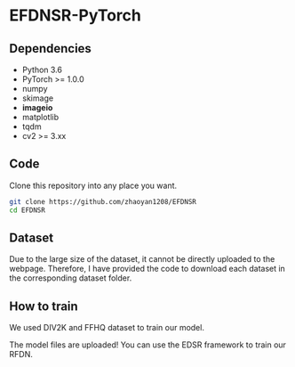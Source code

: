 # EFDNSR-PyTorch

## Dependencies
* Python 3.6
* PyTorch >= 1.0.0
* numpy
* skimage
* **imageio**
* matplotlib
* tqdm
* cv2 >= 3.xx 

## Code
Clone this repository into any place you want.
```bash
git clone https://github.com/zhaoyan1208/EFDNSR
cd EFDNSR
```
## Dataset
Due to the large size of the dataset, it cannot be directly uploaded to the webpage. Therefore, I have provided the code to download each dataset in the corresponding dataset folder.

## How to train

We used DIV2K and FFHQ dataset to train our model. 

The model files are uploaded! You can use the EDSR framework to train our RFDN.
